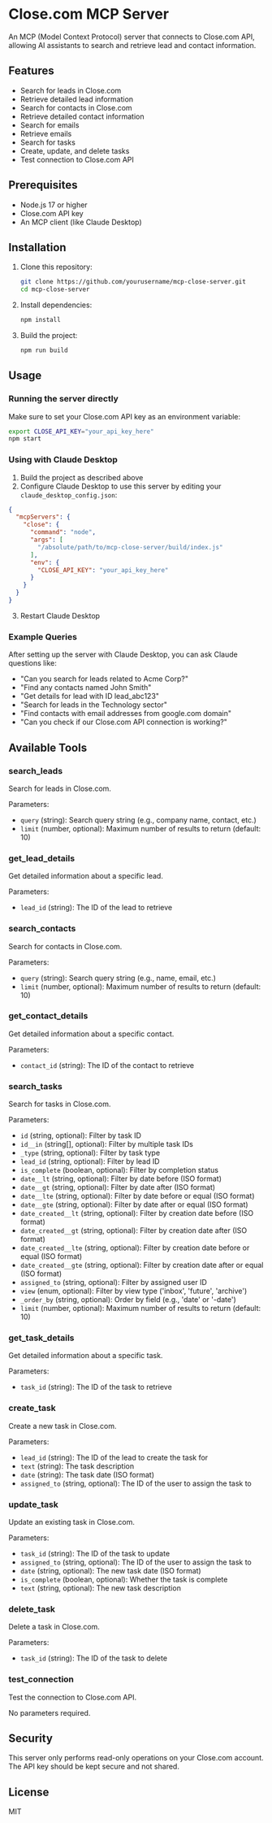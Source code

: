 # Close.com MCP Server

An MCP (Model Context Protocol) server that connects to Close.com API, allowing AI assistants to search and retrieve lead and contact information.

## Features

- Search for leads in Close.com
- Retrieve detailed lead information
- Search for contacts in Close.com
- Retrieve detailed contact information
- Search for emails
- Retrieve emails
- Search for tasks
- Create, update, and delete tasks
- Test connection to Close.com API

## Prerequisites

- Node.js 17 or higher
- Close.com API key
- An MCP client (like Claude Desktop)

## Installation

1. Clone this repository:
   ```bash
   git clone https://github.com/yourusername/mcp-close-server.git
   cd mcp-close-server
   ```

2. Install dependencies:
   ```bash
   npm install
   ```

3. Build the project:
   ```bash
   npm run build
   ```

## Usage

### Running the server directly

Make sure to set your Close.com API key as an environment variable:

```bash
export CLOSE_API_KEY="your_api_key_here"
npm start
```

### Using with Claude Desktop

1. Build the project as described above
2. Configure Claude Desktop to use this server by editing your `claude_desktop_config.json`:

```json
{
  "mcpServers": {
    "close": {
      "command": "node",
      "args": [
        "/absolute/path/to/mcp-close-server/build/index.js"
      ],
      "env": {
        "CLOSE_API_KEY": "your_api_key_here"
      }
    }
  }
}
```

3. Restart Claude Desktop

### Example Queries

After setting up the server with Claude Desktop, you can ask Claude questions like:

- "Can you search for leads related to Acme Corp?"
- "Find any contacts named John Smith"
- "Get details for lead with ID lead_abc123"
- "Search for leads in the Technology sector"
- "Find contacts with email addresses from google.com domain"
- "Can you check if our Close.com API connection is working?"

## Available Tools

### search_leads

Search for leads in Close.com.

Parameters:
- `query` (string): Search query string (e.g., company name, contact, etc.)
- `limit` (number, optional): Maximum number of results to return (default: 10)

### get_lead_details

Get detailed information about a specific lead.

Parameters:
- `lead_id` (string): The ID of the lead to retrieve

### search_contacts

Search for contacts in Close.com.

Parameters:
- `query` (string): Search query string (e.g., name, email, etc.)
- `limit` (number, optional): Maximum number of results to return (default: 10)

### get_contact_details

Get detailed information about a specific contact.

Parameters:
- `contact_id` (string): The ID of the contact to retrieve

### search_tasks

Search for tasks in Close.com.

Parameters:
- `id` (string, optional): Filter by task ID
- `id__in` (string[], optional): Filter by multiple task IDs
- `_type` (string, optional): Filter by task type
- `lead_id` (string, optional): Filter by lead ID
- `is_complete` (boolean, optional): Filter by completion status
- `date__lt` (string, optional): Filter by date before (ISO format)
- `date__gt` (string, optional): Filter by date after (ISO format)
- `date__lte` (string, optional): Filter by date before or equal (ISO format)
- `date__gte` (string, optional): Filter by date after or equal (ISO format)
- `date_created__lt` (string, optional): Filter by creation date before (ISO format)
- `date_created__gt` (string, optional): Filter by creation date after (ISO format)
- `date_created__lte` (string, optional): Filter by creation date before or equal (ISO format)
- `date_created__gte` (string, optional): Filter by creation date after or equal (ISO format)
- `assigned_to` (string, optional): Filter by assigned user ID
- `view` (enum, optional): Filter by view type ('inbox', 'future', 'archive')
- `_order_by` (string, optional): Order by field (e.g., 'date' or '-date')
- `limit` (number, optional): Maximum number of results to return (default: 10)

### get_task_details

Get detailed information about a specific task.

Parameters:
- `task_id` (string): The ID of the task to retrieve

### create_task

Create a new task in Close.com.

Parameters:
- `lead_id` (string): The ID of the lead to create the task for
- `text` (string): The task description
- `date` (string): The task date (ISO format)
- `assigned_to` (string, optional): The ID of the user to assign the task to

### update_task

Update an existing task in Close.com.

Parameters:
- `task_id` (string): The ID of the task to update
- `assigned_to` (string, optional): The ID of the user to assign the task to
- `date` (string, optional): The new task date (ISO format)
- `is_complete` (boolean, optional): Whether the task is complete
- `text` (string, optional): The new task description

### delete_task

Delete a task in Close.com.

Parameters:
- `task_id` (string): The ID of the task to delete

### test_connection

Test the connection to Close.com API.

No parameters required.

## Security

This server only performs read-only operations on your Close.com account. The API key should be kept secure and not shared.

## License

MIT
